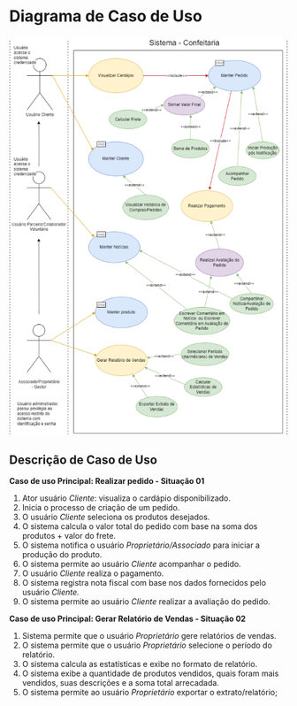 # Diagrama de Caso de Uso

![Diagrama de caso de uso Confeitaria](./imagens/diagrama_caso_uso.png)

## Descrição de Caso de Uso

**Caso de uso Principal:  Realizar pedido - Situação 01**

1. Ator usuário *Cliente*: visualiza o cardápio disponibilizado.
1. Inicia o processo de criação de um pedido.
1. O usuário *Cliente* seleciona os produtos desejados.
1. O sistema calcula o valor total do pedido com base na soma dos produtos + valor do frete.
1. O sistema notifica o usuário *Proprietário/Associado* para iniciar a produção do produto.
1. O sistema permite ao usuário *Cliente* acompanhar o pedido.
1. O usuário *Cliente* realiza o pagamento.
1. O sistema registra nota fiscal com base nos dados fornecidos pelo usuário *Cliente.*
1. O sistema permite ao usuário *Cliente* realizar a avaliação do pedido.

**Caso de uso Principal:  Gerar Relatório de Vendas - Situação 02**

1. Sistema permite que o usuário *Proprietário* gere relatórios de vendas.
1. O sistema permite que o usuário *Proprietário* selecione o período do relatório.
1. O sistema calcula as estatísticas e exibe no formato de relatório.
1. O sistema exibe a quantidade de produtos vendidos, quais foram mais vendidos, suas descrições e a soma total arrecadada.
1. O sistema permite ao usuário *Proprietário* exportar o extrato/relatório;